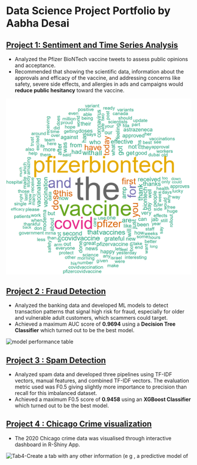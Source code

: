 # Data Science Project Portfolio by Aabha Desai

## [Project 1: Sentiment and Time Series Analysis](https://github.com/AabhaD/Sentiment-and-Time-Series-Analysis)

* Analyzed the Pfizer BioNTech vaccine tweets to assess public opinions and acceptance.
* Recommended that showing the scientific data, information about the approvals and efficacy of the vaccine, and addressing concerns like safety, severe side effects, and allergies in ads and campaigns would **reduce public hesitancy** toward the vaccine.

![Positive Sentiment Tweet wordcloud](https://github.com/AabhaD/Aabha-Portfolio/blob/main/Images/positive%20sentiment%20tweets.png)

## [Project 2 : Fraud Detection](https://github.com/AabhaD/Fraud-Detection)
* Analyzed the banking data and developed ML models to detect transaction patterns that signal high risk for fraud, especially for older and vulnerable adult
customers, which scammers could target.
* Achieved a maximum AUC score of **0.9694** using a **Decision Tree Classifier** which turned out to be the best model.

![model performance table](https://user-images.githubusercontent.com/77465643/198723124-c127c971-5819-40ab-9a39-4321f7f3ab73.png)



## [Project 3 : Spam Detection](https://github.com/AabhaD/Spam-Detection)
* Analyzed spam data and developed three pipelines using TF-IDF vectors, manual features, and combined TF-IDF vectors. The evaluation metric used was
F0.5 giving slightly more importance to precision than recall for this imbalanced dataset.
* Achieved a maximum F0.5 score of **0.9458** using an **XGBoost Classifier** which turned out to be the best model.


## [Project 4 : Chicago Crime visualization](https://github.com/AabhaD/ShinyApp-visualization-for-Chicago-crime)
* The 2020 Chicago crime data was visualised through interactive dashboard in R-Shiny App.

![Tab4-Create a tab with any other information (e g , a predictive model of](https://user-images.githubusercontent.com/77465643/198723038-45aa7d6a-b923-4988-974f-27b503c93727.png)

